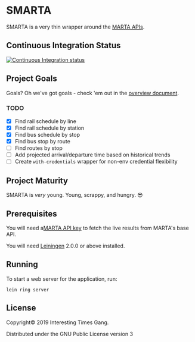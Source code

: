 # SMARTA

SMARTA is a very thin wrapper around the
[MARTA APIs](http://www.itsmarta.com/app-developer-resources.aspx).

## Continuous Integration Status

[![Continuous Integration status](https://secure.travis-ci.org/csmith-cb/smarta-api.png)](http://travis-ci.org/csmith-cb/smarta-api)

## Project Goals

Goals? Oh we've got goals - check 'em out in the [overview document](doc/overview.md).

### TODO

- [x] Find rail schedule by line
- [x] Find rail schedule by station
- [x] Find bus schedule by stop
- [x] Find bus stop by route
- [ ] Find routes by stop
- [ ] Add projected arrival/departure time based on historical trends
- [ ] Create `with-credentials` wrapper for non-env credential flexibility

## Project Maturity

SMARTA is _very_ young. Young, scrappy, and hungry. 😎

## Prerequisites

You will need a[MARTA API key](https://www.itsmarta.com/developer-reg-rtt.aspx)
to fetch the live results from MARTA's base API.

You will need [Leiningen][] 2.0.0 or above installed.

[leiningen]: https://github.com/technomancy/leiningen

## Running

To start a web server for the application, run:

    lein ring server

## License

Copyright© 2019 Interesting Times Gang.

Distributed under the GNU Public License version 3
